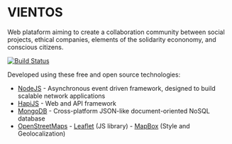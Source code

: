 ﻿# VIENTOS

Web plataform aiming to create a collaboration community between social projects, ethical companies, elements of the solidarity econonomy, and conscious citizens.

[![Build Status](https://travis-ci.org/ralexrdz/vientos.svg?branch=master)](https://travis-ci.org/ralexrdz/vientos)

Developed using these free and open source technologies:

* [NodeJS](http://nodejs.org/en/about) - Asynchronous event driven framework, designed to build scalable network applications
* [HapiJS](http://hapijs.com) - Web and API framework 
* [MongoDB](http://www.mongodb.org) - Cross-platform JSON-like document-oriented NoSQL database
* [OpenStreetMaps](https://www.openstreetmap.org) - [Leaflet](http://leafletjs.com) (JS library)  - [MapBox](https://www.mapbox.com/) (Style and Geolocalization)




